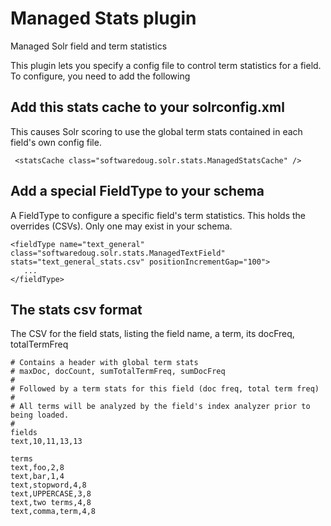 # Managed Stats plugin

Managed Solr field and term statistics

This plugin lets you specify a config file to control term statistics for a field. To configure, you need to add the following

## Add this stats cache to your solrconfig.xml

This causes Solr scoring to use the global term stats contained in each field's own config file.

```
 <statsCache class="softwaredoug.solr.stats.ManagedStatsCache" />
```

## Add a special FieldType to your schema

A FieldType to configure a specific field's term statistics. This holds the overrides (CSVs). Only one may exist in your schema.

```
<fieldType name="text_general" class="softwaredoug.solr.stats.ManagedTextField" stats="text_general_stats.csv" positionIncrementGap="100">
   ...
</fieldType>
```

## The stats csv format

The CSV for the field stats, listing the field name, a term, its docFreq, totalTermFreq

```
# Contains a header with global term stats
# maxDoc, docCount, sumTotalTermFreq, sumDocFreq
#
# Followed by a term stats for this field (doc freq, total term freq)
#
# All terms will be analyzed by the field's index analyzer prior to being loaded.
#
fields
text,10,11,13,13

terms
text,foo,2,8
text,bar,1,4
text,stopword,4,8
text,UPPERCASE,3,8
text,two terms,4,8
text,comma,term,4,8
```
